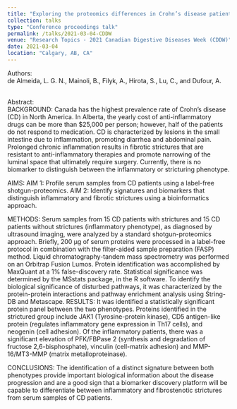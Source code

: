 ```yaml
---
title: "Exploring the proteomics differences in Crohn’s disease patients"
collection: talks
type: "Conference proceedings talk"
permalink: /talks/2021-03-04-CDDW
venue: "Research Topics - 2021 Canadian Digestive Diseases Week (CDDW)"
date: 2021-03-04
location: "Calgary, AB, CA"
---
```

Authors: <br>
<span class="adaptive-bold">de Almeida, L. G. N.</span>, Mainoli, B., Filyk, A., Hirota, S., Lu, C., and Dufour, A.
<br>
<br>

Abstract:<br>
BACKGROUND:  Canada has the highest prevalence rate of Crohn’s disease (CD) in North America. In Alberta, the yearly cost of anti-inflammatory drugs can be more than $25,000 per person; however, half of the patients do not respond to medication. CD is characterized by lesions in the small intestine due to inflammation, promoting diarrhea and abdominal pain. Prolonged chronic inflammation results in fibrotic strictures that are resistant to anti-inflammatory therapies and promote narrowing of the luminal space that ultimately require surgery. Currently, there is no biomarker to distinguish between the inflammatory or stricturing phenotype.

AIMS:
AIM 1: Profile serum samples from CD patients using a label-free shotgun-proteomics.
AIM 2: Identify signatures and biomarkers that distinguish inflammatory and fibrotic strictures using a bioinformatics approach.

METHODS: Serum samples from 15 CD patients with strictures and 15 CD patients without strictures (inflammatory phenotype), as diagnosed by ultrasound imaging, were analyzed by a standard shotgun-proteomics approach. Briefly, 200 µg of serum proteins were processed in a label-free protocol in combination with the filter-aided sample preparation (FASP) method. Liquid chromatography-tandem mass spectrometry was performed on an Orbitrap Fusion Lumos. Protein identification was accomplished by MaxQuant at a 1% false-discovery rate. Statistical significance was determined by the MSstats package, in the R software. To identify the biological significance of disturbed pathways, it was characterized by the protein-protein interactions and pathway enrichment analysis using String-DB and Metascape.
RESULTS: It was identified a statistically significant protein panel between the two phenotypes. Proteins identified in the strictured group include JAK1 (Tyrosine-protein kinase), CD5 antigen-like protein (regulates inflammatory gene expression in Th17 cells), and neogenin (cell adhesion). Of the inflammatory patients, there was a significant elevation of PFK/FBPase 2 (synthesis and degradation of fructose 2,6-bisphosphate), vinculin (cell-matrix adhesion) and MMP-16/MT3-MMP (matrix metalloproteinase).

CONCLUSIONS:  The identification of a distinct signature between both phenotypes provide important biological information about the disease progression and are a good sign that a biomarker discovery platform will be capable to differentiate between inflammatory and fibrostenotic strictures from serum samples of CD patients.
